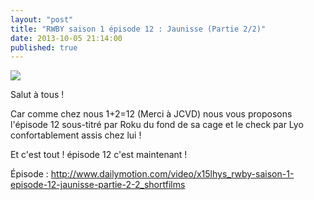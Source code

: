 ```yaml
---
layout: "post"
title: "RWBY saison 1 épisode 12 : Jaunisse (Partie 2/2)"
date: 2013-10-05 21:14:00
published: true
---
```

![](https://images1.wikia.nocookie.net/__cb20131003233042/rwby/images/thumb/7/75/12_01.png/250px-12_01.png)

Salut à tous !

Car comme chez nous 1+2=12 (Merci à JCVD) nous vous proposons l'épisode 12 sous-titré par Roku du fond de sa cage et le check par Lyo confortablement assis chez lui !

Et c'est tout ! épisode 12 c'est maintenant !

Épisode : <http://www.dailymotion.com/video/x15lhys_rwby-saison-1-episode-12-jaunisse-partie-2-2_shortfilms>
